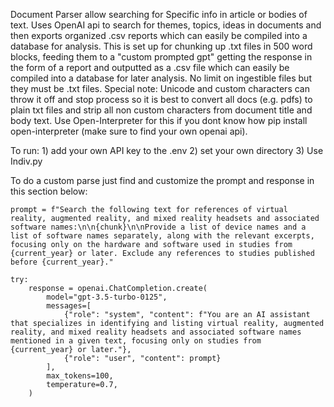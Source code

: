 Document Parser allow searching for Specific info in article or bodies of text. Uses OpenAI api to search for themes, topics, ideas in documents and then exports organized .csv reports which can easily be compiled into a database for analysis. 
This is set up for chunking up .txt files in 500 word blocks, feeding them to a "custom prompted gpt" getting the response in the form of a report and outputted as a .csv file which can easily be compiled into a database for later analysis. No limit on ingestible files but they must be .txt files. 
Special note: Unicode and custom characters can throw it off and stop process so it is best to convert all docs (e.g. pdfs) to plain txt files and strip all non custom characters from document title and body text. Use Open-Interpreter for this if you dont know how pip install open-interpreter (make sure to find your own openai api).


To run: 1) add your own API key to the .env 
2) set your own directory
3) Use Indiv.py

To do a custom parse just find and customize the prompt and response in this section below:

    prompt = f"Search the following text for references of virtual reality, augmented reality, and mixed reality headsets and associated software names:\n\n{chunk}\n\nProvide a list of device names and a list of software names separately, along with the relevant excerpts, focusing only on the hardware and software used in studies from {current_year} or later. Exclude any references to studies published before {current_year}."
    
    try:
        response = openai.ChatCompletion.create(
            model="gpt-3.5-turbo-0125",
            messages=[
                {"role": "system", "content": f"You are an AI assistant that specializes in identifying and listing virtual reality, augmented reality, and mixed reality headsets and associated software names mentioned in a given text, focusing only on studies from {current_year} or later."},
                {"role": "user", "content": prompt}
            ],
            max_tokens=100,
            temperature=0.7,
        )
